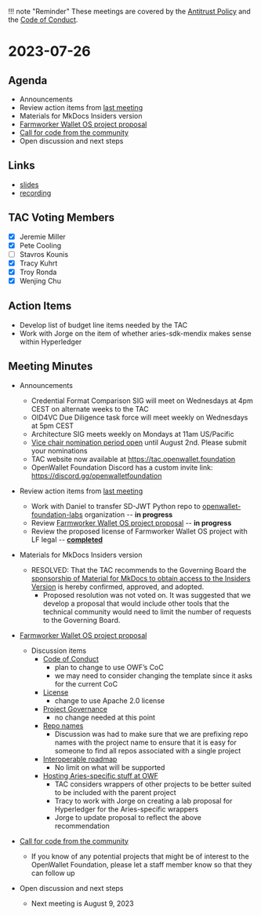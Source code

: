 !!! note "Reminder"
    These meetings are covered by the [Antitrust Policy](../governance/antitrust.md) and the [Code of Conduct](../governance/code-of-conduct.md).

# 2023-07-26

## Agenda
- Announcements
- Review action items from [last meeting](./2023-07-12.md#action-items)
- Materials for MkDocs Insiders version
- [Farmworker Wallet OS project proposal](https://github.com/openwallet-foundation/project-proposals/pull/10)
- [Call for code from the community](https://github.com/openwallet-foundation/project-proposals)
- Open discussion and next steps

## Links
- [slides](https://docs.google.com/presentation/d/1Hqo4GobtTtPAfh5qog8U80IquPkFnboug-dRRjtL2fI/edit?usp=sharing)
- [recording](https://zoom.us/rec/play/NDzdilmwIBmOT4bJWzwV9UDhFKKl7IITirFP36n4OPNu7Wocj-UcTxUShzBh3DM9QRK1pd4cCxxT0pdF.JsKe4q2AEqkPxrxw)

## TAC Voting Members

- [x] Jeremie Miller
- [x] Pete Cooling
- [ ] Stavros Kounis
- [x] Tracy Kuhrt
- [x] Troy Ronda
- [x] Wenjing Chu

## Action Items
- Develop list of budget line items needed by the TAC
- Work with Jorge on the item of whether aries-sdk-mendix makes sense within Hyperledger

## Meeting Minutes
- Announcements
    - Credential Format Comparison SIG will meet on Wednesdays at 4pm CEST on alternate weeks to the TAC
    - OID4VC Due Diligence task force will meet weekly on Wednesdays at 5pm CEST
    - Architecture SIG meets weekly on Mondays at 11am US/Pacific
    - [Vice chair nomination period open](https://lists.openwallet.foundation/g/TAC/message/66) until August 2nd. Please submit your nominations
    - TAC website now available at https://tac.openwallet.foundation
    - OpenWallet Foundation Discord has a custom invite link: https://discord.gg/openwalletfoundation

- Review action items from [last meeting](./2023-06-14.md#action-items)
    - Work with Daniel to transfer SD-JWT Python repo to [openwallet-foundation-labs](https://github.com/openwallet-foundation-labs) organization -- **in progress**
    - Review [Farmworker Wallet OS project proposal](https://github.com/openwallet-foundation/project-proposals/pull/10) -- **in progress**
    - Review the proposed license of Farmworker Wallet OS project with LF legal -- **[completed](https://github.com/openwallet-foundation/project-proposals/pull/10#discussion_r1267015989)**

- Materials for MkDocs Insiders version
    - RESOLVED: That the TAC recommends to the Governing Board the [sponsorship of Material for MkDocs to obtain access to the Insiders Version](https://squidfunk.github.io/mkdocs-material/insiders/) is hereby confirmed, approved, and adopted.
        - Proposed resolution was not voted on. It was suggested that we develop a proposal that would include other tools that the technical community would need to limit the number of requests to the Governing Board.

- [Farmworker Wallet OS project proposal](https://github.com/openwallet-foundation/project-proposals/pull/10)
    - Discussion items
        - [Code of Conduct](https://github.com/openwallet-foundation/project-proposals/pull/10#discussion_r1254770431)
            - plan to change to use OWF’s CoC
            - we may need to consider changing the template since it asks for the current CoC
        - [License](https://github.com/openwallet-foundation/project-proposals/pull/10#discussion_r1267015989)
            - change to use Apache 2.0 license
        - [Project Governance](https://github.com/openwallet-foundation/project-proposals/pull/10#discussion_r1254775939)
            - no change needed at this point
        - [Repo names](https://github.com/openwallet-foundation/project-proposals/pull/10#discussion_r1275025697)
            - Discussion was had to make sure that we are prefixing repo names with the project name to ensure that it is easy for someone to find all repos associated with a single project
        - [Interoperable roadmap](https://github.com/openwallet-foundation/project-proposals/pull/10#discussion_r1275035316)
            - No limit on what will be supported
        - [Hosting Aries-specific stuff at OWF](https://github.com/openwallet-foundation/project-proposals/pull/10#discussion_r1275028824)
            - TAC considers wrappers of other projects to be better suited to be included with the parent project
            - Tracy to work with Jorge on creating a lab proposal for Hyperledger for the Aries-specific wrappers
            - Jorge to update proposal to reflect the above recommendation


- [Call for code from the community](https://github.com/openwallet-foundation/project-proposals)
    - If you know of any potential projects that might be of interest to the OpenWallet Foundation, please let a staff member know so  that they can follow up

- Open discussion and next steps
    - Next meeting is August 9, 2023
